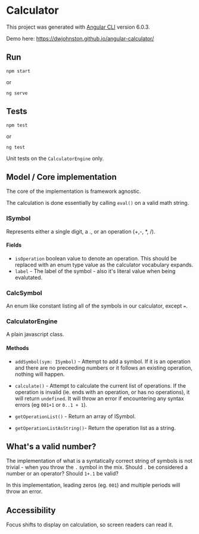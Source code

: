 # Calculator

This project was generated with [Angular CLI](https://github.com/angular/angular-cli) version 6.0.3.

Demo here: https://dwjohnston.github.io/angular-calculator/

## Run

```
npm start
```

or 

```
ng serve
```

## Tests

```
npm test
```

or 

```
ng test
```

Unit tests on the `CalculatorEngine` only. 


## Model / Core implementation

The core of the implementation is framework agnostic. 

The calculation is done essentially by calling `eval()` on a valid math string. 



### ISymbol 

Represents either a single digit, a .,  or an operation (+,-, *, /). 

#### Fields
- `isOperation` boolean value to denote an operation. This should be replaced with an enum type value as the calculator vocabulary expands. 
- `label` - The label of the symbol - also it's literal value when being evalutated. 


### CalcSymbol 

An enum like constant listing all of the symbols in our calculator, except `=`. 

### CalculatorEngine

A plain javascript class. 

#### Methods

- `addSymbol(sym: ISymbol)` - Attempt to add a symbol. If it is an operation and there are no preceeding numbers or it follows an existing operation, nothing will happen. 

- `calculate()` - Attempt to calculate the current list of operations. If the operation is invalid (ie. ends with an operation, or has no operations), it will return `undefined`. It will throw an error if encountering any syntax errors (eg `001+1` or `0..1 + 1`). 

- `getOperationList()` - Return an array of ISymbol. 

- `getOperationListAsString()`- Return the operation list as a string. 

## What's a valid number? 

The implementation of what is a syntatically correct string of symbols is not trivial - when you throw the `.` symbol in the mix. Should `.` be considered a number or an operator? Should `1+.1` be valid? 

In this implementation, leading zeros (eg. `001`) and multiple periods will throw an error. 

## Accessibility

Focus shifts to display on calculation, so screen readers can read it. 



